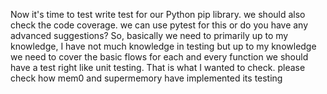 Now it's time to test write test for our Python pip library. we should also check the code coverage. we can use pytest for this or do you have any advanced suggestions? So, basically we need to primarily up to my knowledge, I have not much knowledge in testing but up to my knowledge we need to cover the basic flows for each and every function we should have a test right like unit testing. That is what I wanted to check. please check how mem0 and supermemory have implemented its testing